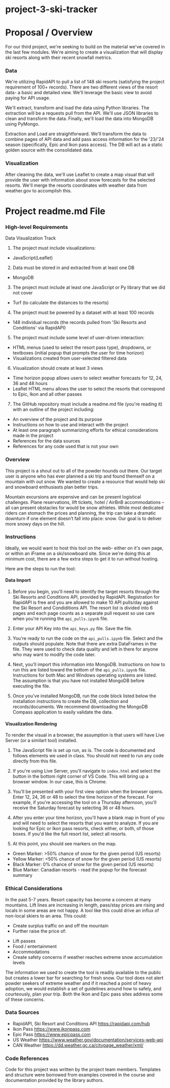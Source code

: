 # project-3-ski-tracker 

# Proposal / Overview

For our third project, we're seeking to build on the material we've covered in the last few modules. We're aiming to create a visualization that will display ski resorts along with their recent snowfall metrics. 

### Data
We're utilizing RapidAPI to pull a list of 148 ski resorts (satisfying the project requirement of 100+ records). There are two different views of the resort data- a basic and detailed view. We'll leverage the basic view to avoid paying for API usage. 

We'll extract, transform and load the data using Python libraries. The extraction will be a requests pull from the API. We'll use JSON libraries to clean and transform the data. Finally, we'll load the data into MongoDB using PyMongo. 

Extraction and Load are straightforward. We'll transform the data to combine pages of API data and add pass access information for the '23/'24 season (specifically, Epic and Ikon pass access). The DB will act as a static golden source with the consolidated data. 

### Visualization

After cleaning the data, we'll use Leaflet to create a map visual that will provide the user with information about snow forecasts for the selected resorts. We'll merge the resorts coordinates with weather data from weather.gov to accomplish this. 

# Project readme.md File

### High-level Requirements

Data Visualization Track
1) The project must include visualizations:
- JavaScript(Leaflet)

2) Data must be stored in and extracted from at least one DB
- MongoDB

3) The project must include at least one JavaScript or Py library that we did not cover
- Turf (to calculate the distances to the resorts)

4) The project must be powered by a dataset with at least 100 records
- 148 individual records (the records pulled from 'Ski Resorts and Conditions' via RapidAPI)

5) The project must include some level of user-driven interaction:
- HTML menus (used to select the resort pass type), dropdowns, or textboxes (initial popup that prompts the user for time horizon)
- Visualizations created from user-selected filtered data

6) Visualization should create at least 3 views
- Time horizon popup allows users to select weather forecasts for 12, 24, 36 and 48 hours
- Leaflet HTML menu allows the user to select the resorts that correspond to Epic, Ikon and all other passes

7) The GitHub repository must include a readme.md file (you're reading it) with an outline of the project including:
- An overview of the project and its purpose
- Instructions on how to use and interact with the project
- At least one paragraph summarizing efforts for ethical considerations made in the project
- References for the data sources
- References for any code used that is not your own


### Overview

This project is a shout out to all of the powder hounds out there. Our target user is anyone who has ever planned a ski trip and found themself on a mountain with out snow. We wanted to create a resource that would help ski and snowboard enthusiasts plan better trips. 

Mountain excursions are expensive and can be present logistical challenges. Plane reservations, lift tickets, hotel / AirBnB accommodations – all can present obstacles for would be snow athletes.  While most dedicated riders can stomach the prices and planning, the trip can take a dramatic downturn if one element doesn’t fall into place: snow. Our goal is to deliver more snowy days on the hill. 

### Instructions

Ideally, we would want to host this tool on the web- either on it's own page, or within an iFrame on a ski/snowboard site. Since we're doing this at minimum cost, there are a few extra steps to get it to run without hosting. 

Here are the steps to run the tool:

#### Data Import

1) Before you begin, you'll need to identify the target resorts through the Ski Resorts and Conditions API, provided by RapidAPI. Registration for RapidAPI is free and you are allowed to make 10 API pulls/day against the Ski Resort and Condiditions API. The resort list is divided into 6 pages and each page counts as a separate pull request so use care when you're running the ```api_pulls.ipynb``` file. 

2) Enter your API Key into the ```api_keys.py``` file. Save the file. 

3) You're ready to run the code on the ```api_pulls.ipynb``` file. Select <run all> and the outputs should populate. Note that there are extra DataFrames in the file. They were used to check data quality and left in there for anyone who may want to modify the code later. 

3) Next, you'll import this information into MongoDB. Instructions on how to run this are listed toward the bottom of the ```api_pulls.ipynb``` file. Instructions for both Mac and Windows operating systems are listed. The assumption is that you have not installed MongoDB before executing the file. 

4) Once you've installed MongoDB, run the code block listed below the installation instructions to create the DB, collection and records/documents. We recommend downloading the MongoDB Compass application to easily validate the data. 

#### Visualization Rendering

To render the visual in a browser, the assumption is that users will have Live Server (or a similart tool) installed. 

1) The JavaScript file is set up run, as is. The code is documented and follows elements we used in class. You should not need to run any code directly from this file. 

2) If you're using Live Server, you'll navigate to ```index.html``` and select the <Go Live> button in the bottom right corner of VS Code. This will bring up a browser window. In our case, this is Chrome. 

3) You'll be presented with your first view option when the browser opens. Enter 12, 24, 36 or 48 to select the time horizon of the forecast. For example, if you're accessing the tool on a Thursday afternoon, you'll receive the Saturday forecast by selecting 36 or 48 hours. 

4) After you enter your time horizon, you'll have a blank map in front of you and will need to select the resorts that you want to analyze. If you are looking for Epic or Ikon pass resorts, check either, or both, of those boxes. If you'd like the full resort list, select all resorts. 

5) At this point, you should see markers on the map.
- Green Marker: >50% chance of snow for the given period (US resorts)
- Yellow Marker: <50% chance of snow for the given period (US resorts)
- Black Marker: 0% chance of snow for the given period (US resorts)
- Blue Marker: Canadian resorts - read the popup for the forecast summary

### Ethical Considerations

In the past 5-7 years. Resort capacity has become a concern at many mountains. Lift lines are increasing in length, pass/stay prices are rising and locals in some areas are not happy. A tool like this could drive an influx of non-local skiers to an area. This could:
- Create surplus traffic on and off the mountain
- Further raise the price of: 
* Lift passes
* Food / entertainment
* Accommodations
* Create safety concerns if weather reaches extreme snow accumulation levels

The information we used to create the tool is readily available to the public but creates a lower bar for searching for fresh snow. Our tool does not alert powder seekers of extreme weather and if it reached a point of heavy adoption, we would establish a set of guidelines around how to safely, and courteously, plan your trip. Both the Ikon and Epic pass sites address some of these concerns. 

### Data Sources
- RapidAPI, Ski Resort and Conditions API https://rapidapi.com/hub
- Ikon Pass https://www.ikonpass.com
- Epic Pass https://www.epicpass.com
- US Weather https://www.weather.gov/documentation/services-web-api
- CAN Weather https://dd.weather.gc.ca/citypage_weather/xml/

### Code References
Code for this project was written by the project team members. Templates and structure were borrowed from examples covered in the course and documentation provided by the library authors. 